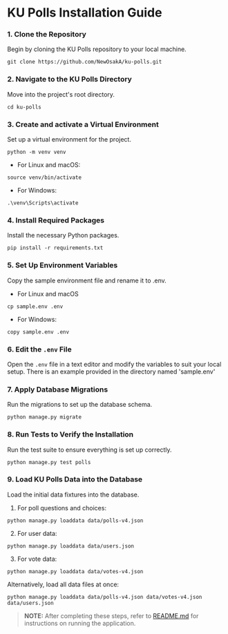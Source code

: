 # KU Polls Installation Guide

### 1. Clone the Repository
Begin by cloning the KU Polls repository to your local machine.
``` 
git clone https://github.com/NewOsakA/ku-polls.git
```

### 2. Navigate to the KU Polls Directory
Move into the project's root directory.
``` 
cd ku-polls
```

### 3. Create and activate a Virtual Environment
Set up a virtual environment for the project.
``` 
python -m venv venv
```

* For Linux and macOS:
```
source venv/bin/activate
```
* For Windows:
```
.\venv\Scripts\activate
```

### 4. Install Required Packages
Install the necessary Python packages.
```
pip install -r requirements.txt
```

### 5. Set Up Environment Variables
Copy the sample environment file and rename it to .env.
* For Linux and macOS
```
cp sample.env .env
```
* For Windows:
```
copy sample.env .env
```

### 6. Edit the ```.env``` File 
Open the ```.env``` file in a text editor and modify the variables to suit your local setup.
There is an example provided in the directory named 'sample.env'

### 7. Apply Database Migrations
Run the migrations to set up the database schema.
```
python manage.py migrate
```

### 8. Run Tests to Verify the Installation
Run the test suite to ensure everything is set up correctly.
```
python manage.py test polls
```

### 9. Load KU Polls Data into the Database
Load the initial data fixtures into the database.
1. For poll questions and choices:
```
python manage.py loaddata data/polls-v4.json
```
2. For user data:
```
python manage.py loaddata data/users.json
```
3. For vote data:
```
python manage.py loaddata data/votes-v4.json
```

Alternatively, load all data files at once:
```
python manage.py loaddata data/polls-v4.json data/votes-v4.json data/users.json
```
> **NOTE:** After completing these steps, refer to [README.md](README.md) for instructions on running the application.